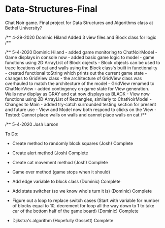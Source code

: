 # Data-Structures-Final
Chat Noir game. Final project for Data Structures and Algorithms class at Bethel University?

/** 4-29-2020 Dominic Hiland
    Added 3 view files and Block class for logic
/**


/** 5-4-2020 Dominic Hiland
    - added game monitoring to ChatNoirModel
        - Game displays in console now
    - added basic game logic to model
        - game functions using 2D ArrayList of Block objects
        - Block objects can be used to trace locations of cat and walls using the 
        Block class's built in functionality
        - created functional toString which prints out the current game state
    - changes to GridView class
        - the architecture of GridView class was overhauled to match the
        architecture of the model
        - GridView renamed to ChatNoirView
        - added contingency on game state for View generation. Walls now display as
        GRAY and cat now displays as BLACK
        - View now functions using 2D ArrayList of Rectangles, similarly to ChatNoirModel
    - Changes to Main
        - added try-catch surrounded testing section for present and future use
    - View and Model now both respond to clicks on the View
        - Tested: Cannot place walls on walls and cannot place walls on cat
/**

/** 5-4-2020 Josh Larson

To Do:
- Create method to randomly block squares (Josh)    Complete
- Create alert method (Josh)    Complete
- Create cat movement method (Josh)     Complete
- Game over method (game stops when it should) 
- Add edge variable to block class (Dominic)    Complete
- Add state switcher (so we know who's turn it is) (Dominic)    Complete
- Figure out a loop to replace switch cases (Start with variable for number of blocks equal to 10,
decrement for loop all the way down to 1 to take car of the bottom half of the game board) (Dominic)    Complete





- Djikstra's algorithm (Hopefully Gossett)    Complete
